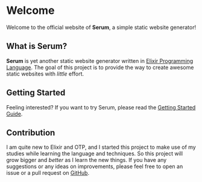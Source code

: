 # Welcome

Welcome to the official website of **Serum**, a simple static website generator!

## What is Serum?

**Serum** is yet another static website generator written in [Elixir Programming
Language](http://elixir-lang.org). The goal of this project is to provide the
way to create awesome static websites with _little_ effort.

## Getting Started

Feeling interested? If you want to try Serum, please read the [Getting Started
Guide](%pages:getting-started).

## Contribution

I am quite new to Elixir and OTP, and I started this project to make use of my
studies while learning the language and techniques. So this project will grow
bigger and _better_ as I learn the new things. If you have any suggestions or
any ideas on improvements, please feel free to open an issue or a pull request
on [GitHub](https://github.com/Dalgona/Serum).

